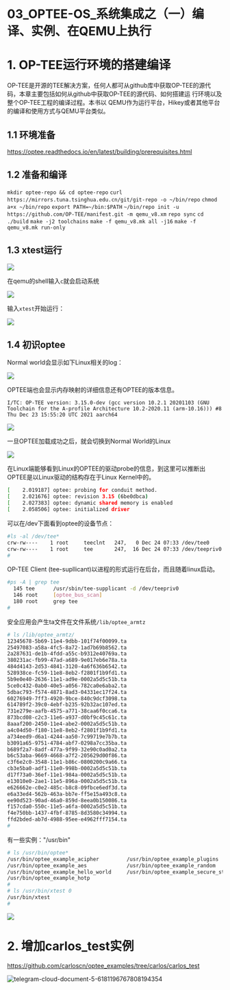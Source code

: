 # 03_OPTEE-OS_系统集成之（一）编译、实例、在QEMU上执行

# 1. OP-TEE运行环境的搭建编译

OP-TEE是开源的TEE解决方案，任何人都可从github库中获取OP-TEE的源代码，本章主要包括如何从github中获取OP-TEE的源代码、如何搭建运 行环境以及整个OP-TEE工程的编译过程。本书以 QEMU作为运行平台，Hikey或者其他平台的编译和使用方式与QEMU平台类似。

## 1.1 环境准备

https://optee.readthedocs.io/en/latest/building/prerequisites.html

## 1.2 准备和编译

`mkdir optee-repo && cd optee-repo`
`curl https://mirrors.tuna.tsinghua.edu.cn/git/git-repo -o ~/bin/repo`
`chmod a+x ~/bin/repo`
`export PATH=~/bin:$PATH`
`~/bin/repo init -u https://github.com/OP-TEE/manifest.git -m qemu_v8.xm`
`repo sync`
`cd ./build`
`make -j2 toolchains`
`make -f qemu_v8.mk all -j16`
`make -f qemu_v8.mk run-only`

## 1.3 xtest运行

![](https://raw.githubusercontent.com/carloscn/images/main/typoratelegram-cloud-document-5-6178954339613149462.jpg)

在qemu的shell输入`c`就会启动系统

![](https://raw.githubusercontent.com/carloscn/images/main/typoratelegram-cloud-document-5-6178954339613149465.jpg)

输入`xtest`开始运行： 

![](https://raw.githubusercontent.com/carloscn/images/main/typoratelegram-cloud-document-5-6178954339613149458.jpg)


## 1.4 初识optee

Normal world会显示如下Linux相关的log：

![](https://raw.githubusercontent.com/carloscn/images/main/typora20221002132708.png)

OPTEE端也会显示内存映射的详细信息还有OPTEE的版本信息。
```
I/TC: OP-TEE version: 3.15.0-dev (gcc version 10.2.1 20201103 (GNU Toolchain for the A-profile Architecture 10.2-2020.11 (arm-10.16))) #8 Thu Dec 23 15:55:20 UTC 2021 aarch64
```

![](https://raw.githubusercontent.com/carloscn/images/main/typora20221002132838.png)

一旦OPTEE加载成功之后，就会切换到Normal World的Linux

![](https://raw.githubusercontent.com/carloscn/images/main/typora20221002132944.png)

在Linux端能够看到Linux的OPTEE的驱动probe的信息，到这里可以推断出OPTEE是以Linux驱动的结构存在于Linux Kernel中的。

```bash
[    2.019187] optee: probing for conduit method.
[    2.021676] optee: revision 3.15 (6be0dbca)
[    2.027383] optee: dynamic shared memory is enabled
[    2.058506] optee: initialized driver
```

可以在/dev下面看到optee的设备节点：
```bash
#ls -al /dev/tee*
crw-rw----    1 root     teeclnt   247,   0 Dec 24 07:33 /dev/tee0
crw-rw----    1 root     tee       247,  16 Dec 24 07:33 /dev/teepriv0
#
```

OP-TEE Client (tee-supllicant)以进程的形式运行在后台，而且随着linux启动。
```bash
#ps -A | grep tee
  145 tee      /usr/sbin/tee-supplicant -d /dev/teepriv0
  146 root     [optee_bus_scan]
  180 root     grep tee
#
```

安全应用会产生ta文件在文件系统`/lib/optee_armtz`
```bash
# ls /lib/optee_armtz/
12345678-5b69-11e4-9dbb-101f74f00099.ta
25497083-a58a-4fc5-8a72-1ad7b69b8562.ta
2a287631-de1b-4fdd-a55c-b9312e40769a.ta
380231ac-fb99-47ad-a689-9e017eb6e78a.ta
484d4143-2d53-4841-3120-4a6f636b6542.ta
528938ce-fc59-11e8-8eb2-f2801f1b9fd1.ta
5b9e0e40-2636-11e1-ad9e-0002a5d5c51b.ta
5ce0c432-0ab0-40e5-a056-782ca0e6aba2.ta
5dbac793-f574-4871-8ad3-04331ec17f24.ta
60276949-7ff3-4920-9bce-840c9dcf3098.ta
614789f2-39c0-4ebf-b235-92b32ac107ed.ta
731e279e-aafb-4575-a771-38caa6f0cca6.ta
873bcd08-c2c3-11e6-a937-d0bf9c45c61c.ta
8aaaf200-2450-11e4-abe2-0002a5d5c51b.ta
a4c04d50-f180-11e8-8eb2-f2801f1b9fd1.ta
a734eed9-d6a1-4244-aa50-7c99719e7b7b.ta
b3091a65-9751-4784-abf7-0298a7cc35ba.ta
b689f2a7-8adf-477a-9f99-32e90c0ad0a2.ta
b6c53aba-9669-4668-a7f2-205629d00f86.ta
c3f6e2c0-3548-11e1-b86c-0800200c9a66.ta
cb3e5ba0-adf1-11e0-998b-0002a5d5c51b.ta
d17f73a0-36ef-11e1-984a-0002a5d5c51b.ta
e13010e0-2ae1-11e5-896a-0002a5d5c51b.ta
e626662e-c0e2-485c-b8c8-09fbce6edf3d.ta
e6a33ed4-562b-463a-bb7e-ff5e15a493c8.ta
ee90d523-90ad-46a0-859d-8eea0b150086.ta
f157cda0-550c-11e5-a6fa-0002a5d5c51b.ta
f4e750bb-1437-4fbf-8785-8d3580c34994.ta
ffd2bded-ab7d-4988-95ee-e4962fff7154.ta
#
```

有一些实例："/usr/bin"
```bash
# ls /usr/bin/optee*
/usr/bin/optee_example_acipher         /usr/bin/optee_example_plugins
/usr/bin/optee_example_aes             /usr/bin/optee_example_random
/usr/bin/optee_example_hello_world     /usr/bin/optee_example_secure_storage
/usr/bin/optee_example_hotp
# 
# ls /usr/bin/xtest 0
/usr/bin/xtest
#
```

![](https://raw.githubusercontent.com/carloscn/images/main/typora20221002133545.png)

# 2. 增加carlos_test实例

https://github.com/carloscn/optee_examples/tree/carlos/carlos_test

![telegram-cloud-document-5-6181196767808194354](https://user-images.githubusercontent.com/16836611/193448224-84a85837-e367-4ddb-9e36-08feb435b2d7.jpg)

